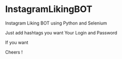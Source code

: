 # InstagramLikingBOT


Instagram Liking BOT using Python and Selenium

Just add hashtags you want
Your Login and Password

If you want 


Cheers !



